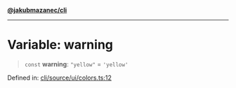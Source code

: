 [**@jakubmazanec/cli**](../../../README.md)

---

# Variable: warning

> `const` **warning**: `"yellow"` = `'yellow'`

Defined in:
[cli/source/ui/colors.ts:12](https://github.com/jakubmazanec/tools/blob/40ba1fb8bbde716fbe797d7886fffe14521e098a/packages/cli/source/ui/colors.ts#L12)
